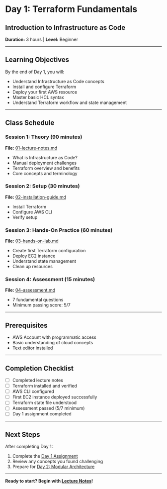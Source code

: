 # Day 1: Terraform Fundamentals
## Introduction to Infrastructure as Code

**Duration:** 3 hours | **Level:** Beginner

---

## Learning Objectives

By the end of Day 1, you will:
- Understand Infrastructure as Code concepts
- Install and configure Terraform
- Deploy your first AWS resource
- Master basic HCL syntax
- Understand Terraform workflow and state management

---

## Class Schedule

### Session 1: Theory (90 minutes)
**File:** [01-lecture-notes.md](01-lecture-notes.md)
- What is Infrastructure as Code?
- Manual deployment challenges
- Terraform overview and benefits
- Core concepts and terminology

### Session 2: Setup (30 minutes)
**File:** [02-installation-guide.md](02-installation-guide.md)
- Install Terraform
- Configure AWS CLI
- Verify setup

### Session 3: Hands-On Practice (60 minutes)
**File:** [03-hands-on-lab.md](03-hands-on-lab.md)
- Create first Terraform configuration
- Deploy EC2 instance
- Understand state management
- Clean up resources

### Session 4: Assessment (15 minutes)
**File:** [04-assessment.md](04-assessment.md)
- 7 fundamental questions
- Minimum passing score: 5/7

---

## Prerequisites

- AWS Account with programmatic access
- Basic understanding of cloud concepts
- Text editor installed

---

## Completion Checklist

- [ ] Completed lecture notes
- [ ] Terraform installed and verified
- [ ] AWS CLI configured
- [ ] First EC2 instance deployed successfully
- [ ] Terraform state file understood
- [ ] Assessment passed (5/7 minimum)
- [ ] Day 1 assignment completed

---

## Next Steps

After completing Day 1:
1. Complete the [Day 1 Assignment](../assignments/day-01-assignment.md)
2. Review any concepts you found challenging
3. Prepare for [Day 2: Modular Architecture](../day-02/)

---

**Ready to start? Begin with [Lecture Notes](01-lecture-notes.md)!**